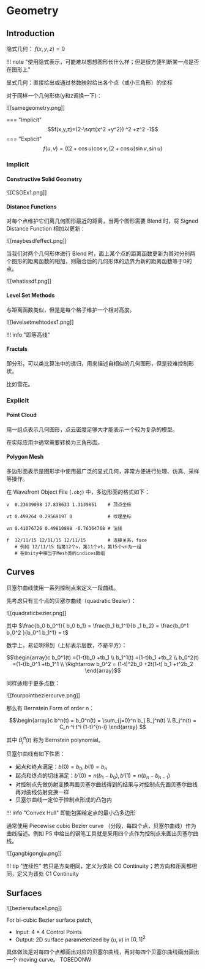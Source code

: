 
# Geometry

## Introduction

隐式几何： $f(x,y,z)=0$

!!! note "使用隐式表示，可能难以想想图形长什么样；但是很方便判断某一点是否在图形上"

显式几何：直接给出或通过参数映射给出各个点（或小三角形）的坐标

对于同样一个几何形体(y和z调换一下)：

![[samegeometry.png]]

=== "Implicit"
	$$f(x,y,z)=(2-\sqrt{x^2 +y^2}) ^2 +z^2 -1$$
=== "Explicit"
	$$f(u,v)=((2+\cos u)\cos v, (2+\cos u) \sin v, \sin u)$$


### Implicit

#### Constructive Solid Geometry


![[CSGEx1.png]]

#### Distance Functions

对每个点维护它们离几何图形最近的距离，当两个图形需要 Blend 时，将 Signed Distance Function 相加以更新：

![[maybesdfeffect.png]]

当我们对两个几何形体进行 Blend 时，面上某个点的距离函数更新为其对分别两个图形的距离函数的相加，则融合后的几何形体的边界为新的距离函数等于0的点。

![[whatissdf.png]]


#### Level Set Methods

与距离函数类似，但是是每个格子维护一个相对高度。

![[levelsetmehtodex1.png]]

!!! info "即等高线"

#### Fractals

即分形，可以类比算法中的递归，用来描述自相似的几何图形，但是较难控制形状。

比如雪花。

### Explicit

#### Point Cloud

用一组点表示几何图形，点云密度足够大才能表示一个较为复杂的模型。

在实际应用中通常需要转换为三角形面。

#### Polygon Mesh

多边形面表示是图形学中使用最广泛的显式几何，非常方便进行处理、仿真、采样等操作。

在 Wavefront Object File (`.obj`) 中，多边形面的格式如下：

```
v  0.23639098 17.838633 1.3139851    # 顶点坐标

vt 0.499264 0.29569197 0             # 纹理坐标

vn 0.41076726 0.49810898 -0.76364768 # 法线

f  12/11/15 12/11/15 12/11/15        # 连接关系，face
   # 例如 12/11/15 指第12个v，第11个vt，第15个vn为一组
   # 在Unity中相当于Mesh类的indices数组
```

## Curves

贝塞尔曲线使用一系列控制点来定义一段曲线。

先考虑只有三个点的贝塞尔曲线（quadratic Bezier）：

![[quadraticbezier.png]]

其中 $\frac{b_0 b_0^1}{ b_0 b_1} = \frac{b_1 b_1^1}{b _1 b_2} = \frac{b_0^1 b_0^2 }{b_0^1 b_1^1} = t$

数学上，易证明得到（上标表示层数，不是平方）：

$$\begin{array}c
b_0^1(t) =(1-t)b_0 +tb_1 \\
b_1^1(t) =(1-t)b_1 +tb_2 \\
b_0^2(t) =(1-t)b_0^1 +tb_1^1 \\
\Rightarrow b_0^2 = (1-t)^2b_0 +2t(1-t) b_1 +t^2b_2
\end{array}$$

同样适用于更多点数：

![[fourpointbeziercurve.png]]

那么有 Bernstein Form of order n：

$$\begin{array}c
b^n(t) = b_0^n(t) = \sum_{j=0}^n b_j B_j^n(t) \\
B_j^n(t) = C_n ^i t^i (1-t)^{n-i}
\end{array}
$$

其中 $B_j^n(t)$ 称为 Bernstein polynomial。

贝塞尔曲线有如下性质：

- 起点和终点满足：$b(0)= b_0, b(1)=b_n$
- 起点和终点的切线满足：$b'(0)=n(b_1 -b_0), b'(1)= n(b_n -b_{n-1})$
- 对控制点先做仿射变换再画贝塞尔曲线得到的结果与对控制点先画贝塞尔曲线再对曲线仿射变换一样
- 贝塞尔曲线一定位于控制点形成的凸包内

!!! info "Convex Hull"
	即能包围给定点的最小凸多边形

通常使用 Piecewise cubic Bezier curve （分段，每四个点，贝塞尔曲线）作为曲线描述。例如 PS 中给出的钢笔工具就是采用四个点作为控制点来画出贝塞尔曲线。

![[gangbigongju.png]]

!!! tip "连续性"
	若只是方向相同，定义为该处 C0 Continuity；若方向和距离都相同，定义为该处 C1 Continuity

## Surfaces

![[beziersuface1.png]]

For bi-cubic Bezier surface patch,

- Input: 4 * 4 Control Points
- Output: 2D surface parameterized by $(u,v)$ in $[0,1]^2$

具体做法是对每四个点都画出对应的贝塞尔曲线，再对每四个贝塞尔曲线画出画出一个 moving curve。 TOBEDONW

